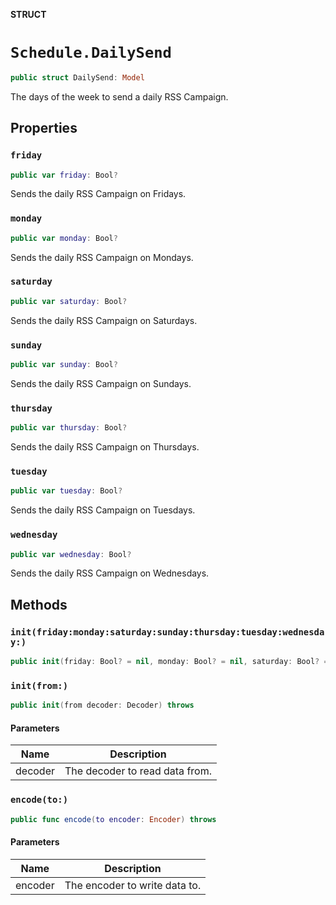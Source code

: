 **STRUCT**

# `Schedule.DailySend`

```swift
public struct DailySend: Model
```

The days of the week to send a daily RSS Campaign.

## Properties
### `friday`

```swift
public var friday: Bool?
```

Sends the daily RSS Campaign on Fridays.

### `monday`

```swift
public var monday: Bool?
```

Sends the daily RSS Campaign on Mondays.

### `saturday`

```swift
public var saturday: Bool?
```

Sends the daily RSS Campaign on Saturdays.

### `sunday`

```swift
public var sunday: Bool?
```

Sends the daily RSS Campaign on Sundays.

### `thursday`

```swift
public var thursday: Bool?
```

Sends the daily RSS Campaign on Thursdays.

### `tuesday`

```swift
public var tuesday: Bool?
```

Sends the daily RSS Campaign on Tuesdays.

### `wednesday`

```swift
public var wednesday: Bool?
```

Sends the daily RSS Campaign on Wednesdays.

## Methods
### `init(friday:monday:saturday:sunday:thursday:tuesday:wednesday:)`

```swift
public init(friday: Bool? = nil, monday: Bool? = nil, saturday: Bool? = nil, sunday: Bool? = nil, thursday: Bool? = nil, tuesday: Bool? = nil, wednesday: Bool? = nil)
```

### `init(from:)`

```swift
public init(from decoder: Decoder) throws
```

#### Parameters

| Name | Description |
| ---- | ----------- |
| decoder | The decoder to read data from. |

### `encode(to:)`

```swift
public func encode(to encoder: Encoder) throws
```

#### Parameters

| Name | Description |
| ---- | ----------- |
| encoder | The encoder to write data to. |
